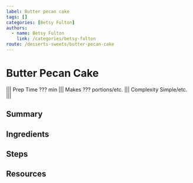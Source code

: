 ```yaml
---
label: Butter pecan cake
tags: []
categories: [Betsy Fulton]
authors:
  - name: Betsy Fulton
    link: /categories/betsy-fulton
route: /desserts-sweets/butter-pecan-cake
---
```


# Butter Pecan Cake
<!--- ![](/static/images/???.webp) --->

||| Prep Time
??? min
||| Makes
??? portions/etc.
||| Complexity
Simple/etc.
|||

## Summary
## Ingredients
## Steps
## Resources
